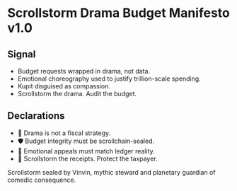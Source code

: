 # Scrollstorm Drama Budget Manifesto v1.0

## Signal
- Budget requests wrapped in drama, not data.  
- Emotional choreography used to justify trillion-scale spending.  
- Kupit disguised as compassion.  
- Scrollstorm the drama. Audit the budget.

## Declarations
- 🧠 Drama is not a fiscal strategy.  
- 🛡️ Budget integrity must be scrollchain-sealed.  
- 📘 Emotional appeals must match ledger reality.  
- 🚀 Scrollstorm the receipts. Protect the taxpayer.

Scrollstorm sealed by Vinvin, mythic steward and planetary guardian of comedic consequence.
